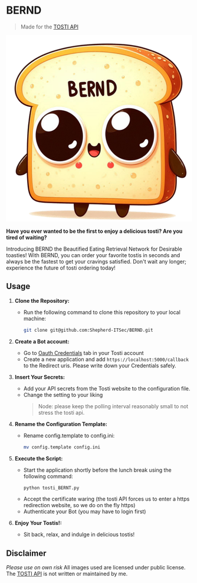 # BERND

> Made for the [TOSTI API](https://github.com/KiOui/TOSTI)

![Bernd the Bread](./static/images/Bernd_the_Bread.png)

**Have you ever wanted to be the first to enjoy a delicious tosti? Are you tired of waiting?**


Introducing BERND the Beautified Eating Retrieval Network for Desirable toasties! With BERND, you can order your favorite tostis in seconds and always be the fastest to get your cravings satisfied. Don't wait any longer; experience the future of tosti ordering today!

## Usage
1. **Clone the Repository:**
    - Run the following command to clone this repository to your local machine:
        ```bash
        git clone git@github.com:Shepherd-ITSec/BERND.git
        ```

2. **Create a Bot account:**
    - Go to [Oauth Credentials](https://tosti.science.ru.nl/users/account/?active=oauth_credentials) tab in your Tosti account
    - Create a new application and add `https://localhost:5000/callback` to the Redirect uris. Please write down your Credentials safely.

2. **Insert Your Secrets:**
    - Add your API secrets from the Tosti website to the configuration file.
    - Change the setting to your liking
        > Node: please keep the polling interval reasonably small to not stress the tosti api. 


3. **Rename the Configuration Template:**
    - Rename config.template to config.ini:
        ```bash
        mv config.template config.ini
        ```

4. **Execute the Script:**
    - Start the application shortly before the lunch break using the following command:
        ```bash
        python tosti_BERNT.py
        ```
    - Accept the certificate waring (the tosti API forces us to enter a https redirection website, so we do on the fly https)
    - Authenticate your Bot (you may have to login first)

5. **Enjoy Your Tostis!:**
    - Sit back, relax, and indulge in delicious tostis!

## Disclaimer
*Please use on own risk*
All images used are licensed under public license.
The [TOSTI API](https://github.com/KiOui/TOSTI) is not written or maintained by me.

